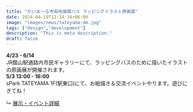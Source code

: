 ```yaml
---
title: "かいま〜る市街地循環バス ラッピングイラスト原画展"
date: 2024-04-19T12:14:34+06:00
image: "images/news/tateyama-dm.jpg"
tags: ["design","development"]
description: "This is meta description."
draft: false
---
```


**4/23 - 6/14**  
JR館山駅通路内市民ギャラリーにて、ラッピングバスのために描いたイラストの原画展が開催されます。  
**5/3 13:00 - 16:00**  
sPark TATEYAMA 1F(駅東口)にて、お絵描き＆交流イベントやります。遊びにきてね！  
 
↳ [展示・イベント詳細](https://space.aguije.jp/bus/)  
<!--more-->

